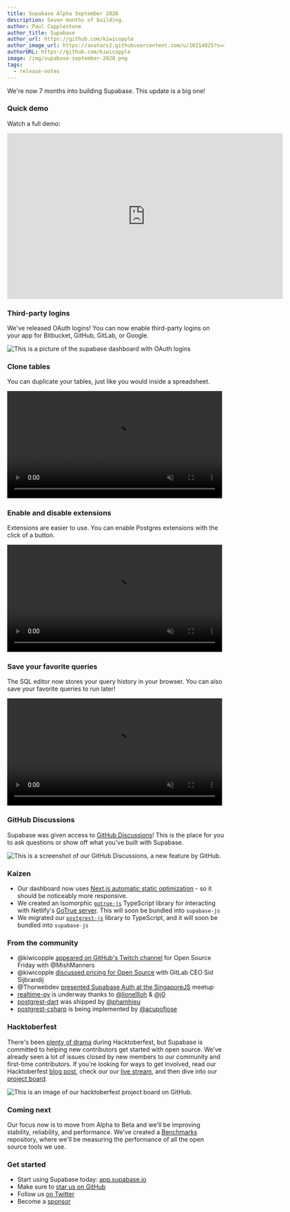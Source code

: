 ```yaml
---
title: Supabase Alpha September 2020
description: Seven months of building.
author: Paul Copplestone
author_title: Supabase
author_url: https://github.com/kiwicopple
author_image_url: https://avatars2.githubusercontent.com/u/10214025?s=400&u=c6775be2ae667e2acae3ccd347fed62bb3f5b3e7&v=4
authorURL: https://github.com/kiwicopple
image: /img/supabase-september-2020.png
tags:
  - release-notes
---
```


We're now 7 months into building Supabase. This update is a big one! 

<!--truncate-->

### Quick demo

Watch a full demo:

<iframe className="w-full" width="640" height="385" src="https://www.loom.com/embed/c7d66ae1f4c1458d964147c5c58aad59" frameBorder="0" allowFullScreen></iframe>

### Third-party logins

We've released OAuth logins! You can now enable third-party logins on your app for Bitbucket, GitHub, GitLab, or Google.

![This is a picture of the supabase dashboard with OAuth logins](/img/supabase-oauth-logins.png)

### Clone tables

You can duplicate your tables, just like you would inside a spreadsheet.

<video width="99%" autoPlay="autoplay" muted playsInline controls={true}>
<source src="/videos/duplicate-tables.mp4" type="video/mp4" muted playsInline />
</video>

### Enable and disable extensions

Extensions are easier to use. You can enable Postgres extensions with the click of a button.

<video width="99%" autoPlay="autoplay" muted playsInline controls={true}>
<source src="/videos/toggle-extensions.mp4" type="video/mp4" muted playsInline />
</video>

### Save your favorite queries

The SQL editor now stores your query history in your browser. You can also save your favorite queries to run later! 

<video width="99%" autoPlay="autoplay" muted playsInline controls={true}>
<source src="/videos/favourites.mp4" type="video/mp4" muted playsInline />
</video>

### GitHub Discussions

Supabase was given access to [GitHub Discussions](https://github.com/supabase/supabase/discussions)! This is the place for you to ask questions or show off what you've built with Supabase.

![This is a screenshot of our GitHub Discussions, a new feature by GitHub.](/img/supabase-github-discussions.png)

### Kaizen

- Our dashboard now uses [Next.js automatic static optimization](https://nextjs.org/docs/advanced-features/automatic-static-optimization) - so it should be noticeably more responsive.
- We created an Isomorphic [`gotrue-js`](https://github.com/supabase/gotrue-js/) TypeScript library for interacting with Netlify's [GoTrue server](https://github.com/netlify/gotrue). This will soon be bundled into `supabase-js`
- We migrated our [`postgrest-js`](https://github.com/supabase/postgrest-js/) library to TypeScript, and it will soon be bundled into `supabase-js`

### From the community

- @kiwicopple [appeared on GitHub's Twitch channel](https://www.twitch.tv/github/video/751281550) for Open Source Friday with @MishManners
- @kiwicopple [discussed pricing for Open Source](https://www.youtube.com/watch?v=PLhI6cccBQA) with GitLab CEO Sid Sijbrandij
- @Thorwebdev [presented Supabase Auth at the SingaporeJS](https://www.youtube.com/watch?v=LUMxJ4w-MUU) meetup
- [realtime-py](https://github.com/lionellloh/realtime-py) is underway thanks to [@lionellloh](https://github.com/lionellloh) & [@j0](https://github.com/j0)
- [postgrest-dart](https://github.com/supabase/postgrest-dart) was shipped by [@phamhieu](https://github.com/phamhieu)
- [postgrest-csharp](https://github.com/supabase/postgrest-csharp) is being implemented by [@acupofjose](https://github.com/acupofjose)

### Hacktoberfest

There's been [plenty of drama](https://hacktoberfest.digitalocean.com/hacktoberfest-update) during Hacktoberfest, but Supabase is committed to helping new contributors get started with open source. We've already seen a lot of issues closed by new members to our community and first-time contributors. If you're looking for ways to get involved, read our Hacktoberfest [blog post](https://supabase.io/blog/2020/09/11/supabase-hacktoberfest-2020), check our our [live stream](https://www.youtube.com/watch?v=3_xRLTjvEiE&t=60s), and then dive into our [project board](https://github.com/orgs/supabase/projects/5).

![This is an image of our hacktoberfest project board on GitHub.](/img/supabase-hacktoberfest-board.png)

### Coming next

Our focus now is to move from Alpha to Beta and we'll be improving stability, reliability, and performance. We've created a [Benchmarks](https://github.com/supabase/benchmarks/) repository, where we'll be measuring the performance of all the open source tools we use.

### Get started

- Start using Supabase today: [app.supabase.io](https://app.supabase.io/)
- Make sure to [star us on GitHub](https://github.com/supabase/supabase)
- Follow us [on Twitter](https://twitter.com/supabase_io)
- Become a [sponsor](https://github.com/sponsors/supabase)